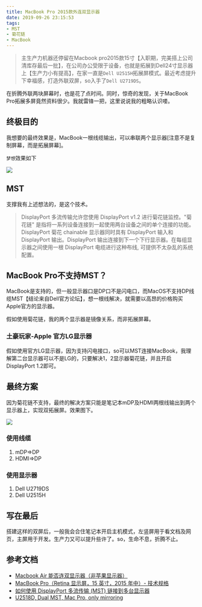 ```yaml
---
title: MacBook Pro 2015款外连双显示器
date: 2019-09-26 23:15:53
tags:
- MST
- 菊花链
- MacBook
---
```

> 主生产力机器还停留在Macbook pro2015款15寸【入职期，完美搭上公司清库存最后一批】，在公司办公受限于设备，也就是拓展到Dell24寸显示器上【生产力小有提高】，在家一直是`Dell U2515H`拓展屏模式。最近考虑提升下幸福感，打造外联双屏，so入手了`Dell U2719DS`。


在折腾外联两块屏幕时，也是花了点时间。同时，惊奇的发现，关于MacBook Pro拓展多屏竟然资料很少。我就雷锋一把，这里说说我的粗略认识喽。

## 终极目的
我想要的最终效果是，MacBook一根线缆输出，可以串联两个显示器[注意不是复制屏幕，而是拓展屏幕]。

`梦想`效果如下

![](http://static.1991421.cn/2019-09-26-142455.jpg)

## MST

支撑我有上述想法的，是这个技术。

> DisplayPort 多流传输允许您使用 DisplayPort v1.2 进行菊花链监控。"菊花链" 是指将一系列设备连接到一起使用两台设备之间的单个连接的功能。DisplayPort 菊花 chainable 显示器同时具有 DisplayPort 输入和 DisplayPort 输出。DisplayPort 输出连接到下一个下行显示器。在每组显示器之间使用一根 DisplayPort 电缆进行这种布线, 可提供不太杂乱的系统配置。


## MacBook Pro不支持MST？
MacBook是支持的，但一般显示器口是DP口不是闪电口，而MacOS不支持DP线缆MST【结论来自Dell官方论坛】，想一根线解决，就需要以高昂的价格购买Apple官方的显示器。

假如使用菊花链，我的两个显示器是镜像关系，而非拓展屏幕。

### 土豪玩家-Apple 官方LG显示器
假如使用官方LG显示器，因为支持闪电接口，so可以MST连接MacBook，我理解第二台显示器可以不是LG的，只要解决1，2显示器菊花链，并且开启DisplayPort 1.2即可。

## 最终方案
因为菊花链不支持，最终的解决方案只能是笔记本mDP及HDMI两根线输出到两个显示器上，实现双拓展屏。效果图下。

![](http://static.1991421.cn/2019-09-26-145109.jpg)

### 使用线缆

1. mDP=>DP
2. HDMI=>DP

### 使用显示器
1. Dell U2719DS
2. Dell U2515H

## 写在最后
搭建这样的双屏后，一般我会合住笔记本开启主机模式，左竖屏用于看文档及网页，主屏用于开发。生产力又可以提升些许了。so，生命不息，折腾不止。

## 参考文档
- [Macbook Air 能否连双显示器（非苹果显示器）](https://www.zhihu.com/question/22600143)
- [MacBook Pro（Retina 显示屏，15 英寸，2015 年中）- 技术规格](https://support.apple.com/kb/SP719?locale=zh_CN&viewlocale=zh_CN)
- [如何使用 DisplayPort 多流传输 (MST) 链接到多台显示器](https://www.dell.com/support/article/hk/zh/hkdhs1/sln293813/%E5%A6%82%E4%BD%95%E4%BD%BF%E7%94%A8-displayport-%E5%A4%9A%E6%B5%81%E4%BC%A0%E8%BE%93-mst-%E9%93%BE%E6%8E%A5%E5%88%B0%E5%A4%9A%E5%8F%B0%E6%98%BE%E7%A4%BA%E5%99%A8?lang=zh)
- [U2518D, Dual MST, Mac Pro, only mirroring](https://www.dell.com/community/Monitors/U2518D-Dual-MST-Mac-Pro-only-mirroring/td-p/7278423)
